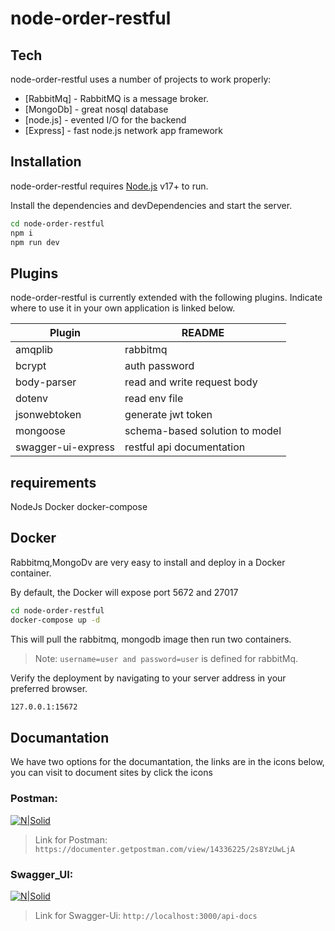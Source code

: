 # node-order-restful

## Tech

node-order-restful uses a number of projects to work properly:

- [RabbitMq] - RabbitMQ is a message broker.
- [MongoDb] - great nosql database
- [node.js] - evented I/O for the backend
- [Express] - fast node.js network app framework 


## Installation

node-order-restful requires [Node.js](https://nodejs.org/) v17+ to run.

Install the dependencies and devDependencies and start the server.

```sh
cd node-order-restful
npm i
npm run dev
```

## Plugins

node-order-restful is currently extended with the following plugins.
Indicate where to use it in your own application is linked below.

| Plugin | README |
| ------ | ------ |
| amqplib| rabbitmq|
| bcrypt| auth password |
| body-parser | read and write request body |
| dotenv | read env file |
| jsonwebtoken | generate jwt token |
| mongoose | schema-based solution to model |
| swagger-ui-express| restful api documentation|

## requirements
NodeJs
Docker
docker-compose

## Docker

Rabbitmq,MongoDv are very easy to install and deploy in a Docker container.

By default, the Docker will expose port 5672 and 27017

```sh
cd node-order-restful
docker-compose up -d
```

This will pull the rabbitmq, mongodb image then run two containers.


> Note: `username=user and password=user` is defined for rabbitMq.

Verify the deployment by navigating to your server address in
your preferred browser.

```sh
127.0.0.1:15672
```
## Documantation
We have two options for the documantation, the links are in the icons below, you can visit to document sites by click the icons

### Postman: 
[![N|Solid](https://www.svgrepo.com/show/306590/postman.svg)](https://documenter.getpostman.com/view/14336225/2s8YzUwLjA) 
> Link for Postman: `https://documenter.getpostman.com/view/14336225/2s8YzUwLjA`
### Swagger_UI:
[![N|Solid](https://www.svgrepo.com/show/374111/swagger.svg)](http://localhost:3000/api-docs/) 
> Link for Swagger-Ui: `http://localhost:3000/api-docs`
